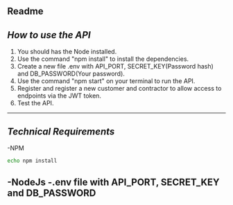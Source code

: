 ## Readme

*How to use the API*
-----------
  1. You should has the Node installed.
  2. Use the command "npm install" to install the dependencies.
  3. Create a new file .env with API_PORT, SECRET_KEY(Password hash) and DB_PASSWORD(Your password).
  4. Use the command "npm start" on your terminal to run the API.
  5. Register and register a new customer and contractor to allow access to endpoints via the JWT token.
  6. Test the API.
-----------

*Technical Requirements*
-----------
  -NPM
  ```bash
  echo npm install
  ```
  -NodeJs
  -.env file with API_PORT, SECRET_KEY and DB_PASSWORD
-----------